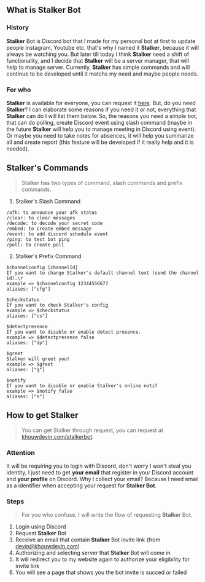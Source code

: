 <CustomText as="h1" textAlign="center" children="Stalker bot"/>

## What is Stalker Bot

<GithubImage path="stalkerbot/public/stalkerbot.png" height="200px"/>

### History

**Stalker** Bot is Discord bot that I made for my personal bot at first to update people Instagram, Youtube etc. that's why I named it **Stalker**, because it will always be watching you. But later till today I think **Stalker** need a shift of functionality, and I decide that **Stalker** will be a server manager, that will help to manage server. Currently, **Stalker** has simple commands and will continue to be developed until it matchs my need and maybe people needs.

### For who

**Stalker** is available for everyone, you can request it [here](https://khouwdevin.com/stalkerbot). But, do you need **Stalker**? I can elaborate some reasons if you need it or not, everything that **Stalker** can do I will list them below. So, the reasons you need a simple bot, that can do polling, create Discord event using slash command (maybe in the future **Stalker** will help you to manage meeting in Discord using event). Or maybe you need to take notes for absences, it will help you summarize all and create report (this feature will be developed if it really help and it is needed).

<CustomText as="h3" textAlign="center" children="Stalker's Presence"/>

<GithubImage path="stalkerbot/public/stalkerbot-presence.png" height="600px"/>

## Stalker's Commands

> Stalker has two types of command, slash commands and prefix commands.

1. Stalker's Slash Command

```
/afk: to announce your afk status
/clear: to clear messages
/decode: to decode your secret code
/embed: to create embed message
/event: to add discord schedule event
/ping: to test bot ping
/poll: to create poll
```

2. Stalker's Prefix Command

```
$channelconfig [channelId]
If you want to change Stalker's default channel text (send the channel id).\r
example => $channelconfig 12344556677
aliases: ["cfg"]

$checkstatus
If you want to check Stalker's config
example => $checkstatus
aliases: ["cs"]

$detectpresence
If you want to disable or enable detect presence.
example => $detectpresence false
aliases: ["dp"]

$greet
Stalker will greet you!
example => $greet
aliases: ["g"]

$notify
If you want to disable or enable Stalker's online notif
example => $notify false
aliases: ["n"]
```

## How to get Stalker

> You can get Stalker through request, you can request at [khouwdevin.com/stalkerbot](https://khouwdevin.com/stalkerbot).

### Attention

It will be requiring you to login with Discord, don't worry I won't steal you identity, I just need to get **your email** that register in your Discord account and **your profile** on Discord. Why I collect your email? Because I need email as a identifier when accepting your request for **Stalker Bot**.

### Steps

> For you who confuse, I will write the flow of requesting **Stalker** Bot.

1. Login using Discord
2. Request **Stalker** Bot
3. Receive an email that contain **Stalker** Bot invite link (from devin@khouwdevin.com)
4. Authorizing and selecting server that **Stalker** Bot will come in
5. It will redirect you to my website again to authorize your eligibility for invite link
6. You will see a page that shows you the bot invite is succed or failed